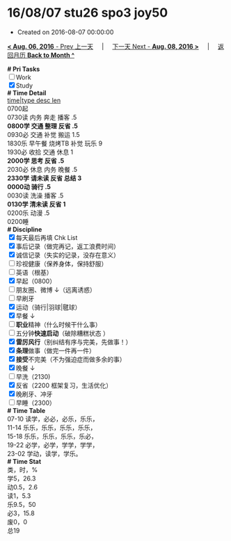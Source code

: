 # 16/08/07 stu26 spo3 joy50

- Created on 2016-08-07 00:00:00

[**< Aug. 06, 2016** - Prev 上一天](_archived/lifelogs/2016/08/d06.md) &nbsp; &nbsp; | &nbsp; &nbsp; [下一天 Next - **Aug. 08, 2016 >**](_archived/lifelogs/2016/08/d08.md) &nbsp; &nbsp; |  &nbsp; &nbsp; [返回月历 **Back to Month ^**](_archived/lifelogs/2016/08/index.md)
<br/><div><b># Pri Tasks</b></div><div><input type="checkbox"/>Work</div><div><input checked="true" type="checkbox"/>Study</div><div><b># Time Detail</b></div><div><u>time|type desc len</u></div><div>0700起</div><div>0730读 内务 奔走 播客 .5</div><div><b>0800学 交通 整理 反省 .5</b></div><div>0930必 交通 补觉 搬运 1.5</div><div>1830乐 早午餐 烧烤TB 补觉 玩乐 9</div><div>1930必 收拾 交通 休息 1</div><div><b>2000学 思考 反省 .5</b></div><div>2030必 休息 内务 晚餐 .5</div><div><b>2330学 请未读 反省 总结 3</b></div><div><b>0000动 骑行 .5</b></div><div>0030读 洗澡 播客 .5</div><div><b>0130学 清未读 反省 1</b></div><div>0200乐 动漫 .5</div><div>0200睡</div><div><b># Discipline</b></div><div><input checked="true" type="checkbox"/>每天最后再填 Chk List</div><div><input checked="true" type="checkbox"/>事后记录（做完再记，返工浪费时间）</div><div><input checked="true" type="checkbox"/>诚信记录（失实的记录，没存在意义）</div><div><input type="checkbox"/>珍视健康（保养身体，保持舒服）</div><div><input type="checkbox"/>英语（根基）</div><div><input checked="true" type="checkbox"/>早起（0800）</div><div><input type="checkbox"/>朋友圈、微博 ↓（远离诱惑）</div><div><input type="checkbox"/>早刷牙</div><div><input checked="true" type="checkbox"/>运动（骑行|羽球|毽球）</div><div><input checked="true" type="checkbox"/>早餐 ↓</div><div><input type="checkbox"/><b>职业</b>精神（什么时候干什么事）</div><div><input type="checkbox"/>五分钟<b>快速启动</b>（破除糟糕状态 ）</div><div><input checked="true" type="checkbox"/><b>雷厉风行</b>（别纠结有序与完美，先做事！）</div><div><input checked="true" type="checkbox"/><b>条理</b>做事（做完一件再一件）</div><div><input checked="true" type="checkbox"/><b>接受</b>不完美（不为强迫症而做多余的事）</div><div><input checked="true" type="checkbox"/>晚餐 ↓</div><div><input type="checkbox"/>早洗（2130)</div><div><input checked="true" type="checkbox"/>反省（2200 框架复习，生活优化）</div><div><input checked="true" type="checkbox"/>晚刷牙、冲牙</div><div><input type="checkbox"/>早睡（2300）</div><div><b># Time Table</b></div><div>07-10 读学，必必，必乐，乐乐，</div><div>11-14 乐乐，乐乐，乐乐，乐乐，</div><div>15-18 乐乐，乐乐，乐乐，乐必，</div><div>19-22 必学，必学，学学，学学，</div><div>23-02 学动，读学，学乐。</div><div><b># Time Stat</b></div><div>类，时，%</div><div>学5，26.3</div><div>动0.5，2.6</div><div>读1，5.3</div><div>乐9.5，50</div><div>必3，15.8</div><div>废0，0</div><div>总19</div>
